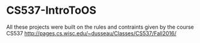 # CS537-IntroToOS
All these projects were built on the rules and contraints given by the course CS537
http://pages.cs.wisc.edu/~dusseau/Classes/CS537/Fall2016/ 
